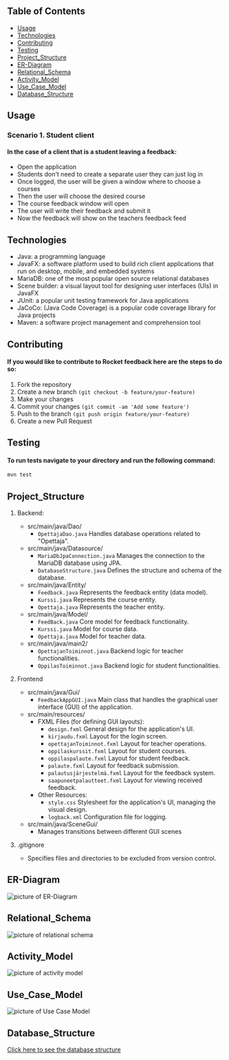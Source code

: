 ## Table of Contents

- [Usage](#Usage)
- [Technologies](#Technologies)
- [Contributing](#Contributing)
- [Testing](#Testing)
- [Project_Structure](#Project_Structure)
- [ER-Diagram](#ER-Diagram)
- [Relational_Schema](#Relational_Schema)
- [Activity_Model](#Activity_Model)
- [Use_Case_Model](#Use_Case_Model)
- [Database_Structure](#Database_Structure)


## Usage

### Scenario 1. Student client
#### In the case of a client that is a student leaving a feedback:
- Open the application
- Students don't need to create a separate user they can just log in 
- Once logged, the user will be given a window where to choose a courses
- Then the user will choose the desired course
- The course feedback window will open
- The user will write their feedback and submit it
- Now the feedback will show on the teachers feedback feed

## Technologies

- Java: a programming language
- JavaFX: a software platform used to build rich client applications that run on desktop, mobile, and embedded systems
- MariaDB: one of the most popular open source relational databases
- Scene builder: a visual layout tool for designing user interfaces (UIs) in JavaFX
- JUnit: a popular unit testing framework for Java applications
- JaCoCo: (Java Code Coverage) is a popular code coverage library for Java projects
- Maven: a software project management and comprehension tool

## Contributing

#### If you would like to contribute to Rocket feedback here are the steps to do so:
1. Fork the repository
2. Create a new branch `(git checkout -b feature/your-feature)`
3. Make your changes
4. Commit your changes `(git commit -am 'Add some feature')`
5. Push to the branch `(git push origin feature/your-feature)`
6. Create a new Pull Request

## Testing

#### To run tests navigate to your directory and run the following command:
```bash
mvn test
```
## Project_Structure

1. Backend:
   - src/main/java/Dao/
       - `OpettajaDao.java` Handles database operations related to "Opettaja".
   - src/main/java/Datasource/
       - `MariaDbJpaConnection.java` Manages the connection to the MariaDB database using JPA.
       - `DatabaseStructure.java` Defines the structure and schema of the database.
   - src/main/java/Entity/
      - `Feedback.java` Represents the feedback entity (data model).
      - `Kurssi.java` Represents the course entity.
      - `Opettaja.java` Represents the teacher entity.
   - src/main/java/Model/
      - `FeedBack.java` Core model for feedback functionality.
      - `Kurssi.java` Model for course data.
      - `Opettaja.java` Model for teacher data.
   - src/main/java/main2/
      - `OpettajanToiminnot.java` Backend logic for teacher functionalities.
      - `OppilasToiminnot.java` Backend logic for student functionalities.

2. Frontend
   - src/main/java/Gui/
      - `FeedbackAppGUI.java` Main class that handles the graphical user interface (GUI) of the application.
   - src/main/resources/
      - FXML Files (for defining GUI layouts):
           - `design.fxml` General design for the application's UI.
           - `kirjaudu.fxml` Layout for the login screen.
           - `opettajanToiminnot.fxml` Layout for teacher operations.
           - `oppilaskurssit.fxml` Layout for student courses.
           - `oppilaspalaute.fxml` Layout for student feedback.
           - `palaute.fxml` Layout for feedback submission.
           - `palautusjärjestelmä.fxml` Layout for the feedback system.
           - `saapuneetpalautteet.fxml` Layout for viewing received feedback.
      - Other Resources:
           - `style.css` Stylesheet for the application's UI, managing the visual design.
           - `logback.xml` Configuration file for logging.
   - src/main/java/SceneGui/
        - Manages transitions between different GUI scenes

3. .gitignore
   - Specifies files and directories to be excluded from version control. 

## ER-Diagram

![picture of ER-Diagram](/Er-malli.png)

## Relational_Schema

![picture of relational schema](/Relaatiomalli.png)


## Activity_Model

![picture of activity model](/Activity.png)

## Use_Case_Model

![picture of Use Case Model](/Usecasemalli.png)

## Database_Structure

[Click here to see the database structure](src/main/java/Datasource/DatabaseStructure.txt)






